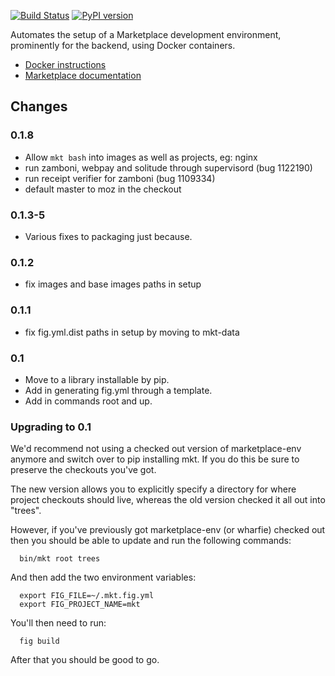 [![Build Status](https://travis-ci.org/mozilla/marketplace-env.svg?branch=master)](https://travis-ci.org/mozilla/marketplace-env)
[![PyPI version](https://badge.fury.io/py/marketplace-env.svg)](http://badge.fury.io/py/marketplace-env)

Automates the setup of a Marketplace development environment, prominently for
the backend, using Docker containers.

* [Docker instructions](https://marketplace.readthedocs.org/en/latest/topics/backend.html)
* [Marketplace documentation](https://marketplace.readthedocs.org)

## Changes

### 0.1.8

- Allow `mkt bash` into images as well as projects, eg: nginx
- run zamboni, webpay and solitude through supervisord (bug 1122190)
- run receipt verifier for zamboni (bug 1109334)
- default master to moz in the checkout

### 0.1.3-5

- Various fixes to packaging just because.

### 0.1.2

- fix images and base images paths in setup

### 0.1.1

- fix fig.yml.dist paths in setup by moving to mkt-data

### 0.1

- Move to a library installable by pip.
- Add in generating fig.yml through a template.
- Add in commands root and up.

### Upgrading to 0.1

We'd recommend not using a checked out version of marketplace-env anymore
and switch over to pip installing mkt. If you do this be sure to preserve the
checkouts you've got.

The new version allows you to explicitly specify a directory for where project
checkouts should live, whereas the old version checked it all out into "trees".

However, if you've previously got marketplace-env (or wharfie) checked out then
you should be able to update and run the following commands:

```shell
  bin/mkt root trees
```

And then add the two environment variables:

```shell
  export FIG_FILE=~/.mkt.fig.yml
  export FIG_PROJECT_NAME=mkt
```

You'll then need to run:

```shell
  fig build
```

After that you should be good to go.
